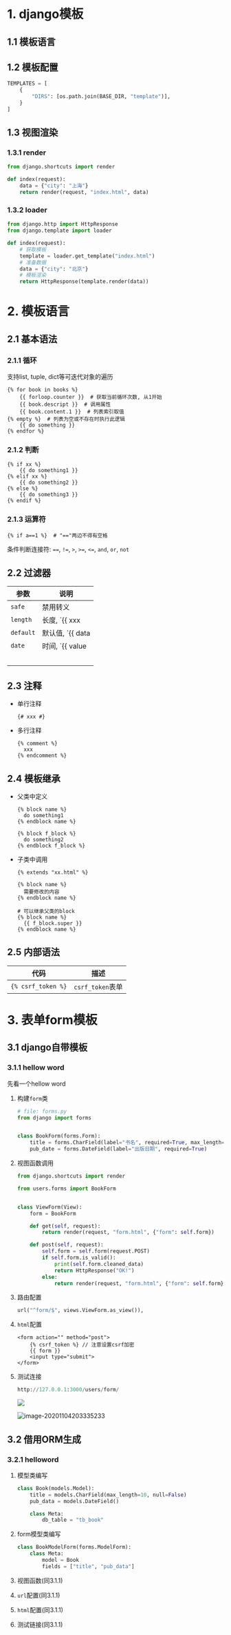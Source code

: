 # 1. django模板

## 1.1 模板语言

## 1.2 模板配置

```python
TEMPLATES = [
    {
        "DIRS": [os.path.join(BASE_DIR, "template")],
    }
]
```

## 1.3 视图渲染

### 1.3.1 render

```Python
from django.shortcuts import render

def index(request):
    data = {"city": "上海"}
    return render(request, "index.html", data)
```

### 1.3.2 loader

```python
from django.http import HttpResponse
from django.template import loader

def index(request):
    # 获取模板
    template = loader.get_template("index.html")
    # 准备数据
    data = {"city": "北京"}
    # 模板渲染
    return HttpResponse(template.render(data))
```



# 2. 模板语言

## 2.1 基本语法

### 2.1.1 循环

支持list, tuple, dict等可迭代对象的遍历

```jinja2
{% for book in books %}
	{{ forloop.counter }}  # 获取当前循环次数, 从1开始
	{{ book.descript }}  # 调用属性
	{{ book.content.1 }}  # 列表索引取值
{% empty %}  # 列表为空或不存在时执行此逻辑
	{{ do something }}
{% endfor %}
```

### 2.1.2 判断

```jinja2
{% if xx %}
	{{ do something1 }}
{% elif xx %}
	{{ do something2 }}
{% else %}
	{{ do something3 }}
{% endif %}
```

### 2.1.3 运算符

```jinja2
{% if a==1 %}  # "=="两边不得有空格
```

条件判断连接符: `==`, `!=`, `>`, `>=`, `<=`, `and`, `or`, `not`

## 2.2 过滤器

| 参数      | 说明                                      |
| --------- | ----------------------------------------- |
| `safe`    | 禁用转义                                  |
| `length`  | 长度,  `{{ xxx | length: 2 }}`            |
| `default` | 默认值, `{{ data | default: "value" }}`   |
| `date`    | 时间, `{{ value | date: "Y-m-d H:i:s" }}` |
|           |                                           |
|           |                                           |
|           |                                           |
|           |                                           |
|           |                                           |

## 2.3 注释

* 单行注释

  ```jinja2
  {# xxx #}
  ```

* 多行注释

  ```jinja2
  {% comment %}
  	xxx
  {% endcomment %}
  ```

## 2.4 模板继承

* 父类中定义

  ```jinja2
  {% block name %}
  	do something1
  {% endblock name %}
  
  {% block f_block %}
  	do something2
  {% endblock f_block %}
  ```

  

* 子类中调用

  ```jinja2
  {% extends "xx.html" %}
  
  {% block name %}
  	需要修改的内容
  {% endblock name %}
  
  # 可以继承父类的block
  {% block name %}
  	{{ f_block.super }}
  {% endblock name %}
  ```

  
  
## 2.5 内部语法

| 代码               | 描述             |
| ------------------ | ---------------- |
| `{% csrf_token %}` | `csrf_token`表单 |

  

# 3. 表单form模板

## 3.1 django自带模板

### 3.1.1 hellow word

先看一个hellow word

1. 构建`form`类

   ```python
   # file: forms.py
   from django import forms
   
   
   class BookForm(forms.Form):
       title = forms.CharField(label="书名", required=True, max_length=20)
       pub_date = forms.DateField(label="出版日期", required=True)
   ```

2. 视图函数调用

   ```python
   from django.shortcuts import render
   
   from users.forms import BookForm
   
   
   class ViewForm(View):
       form = BookForm
   
       def get(self, request):
           return render(request, "form.html", {"form": self.form})
   
       def post(self, request):
           self.form = self.form(request.POST)
           if self.form.is_valid():
               print(self.form.cleaned_data)
               return HttpResponse("OK!")
           else:
               return render(request, "form.html", {"form": self.form})
   ```

3. 路由配置

   ```python
   url("^form/$", views.ViewForm.as_view()),
   ```

4. `html`配置

   ```jinja2
   <form action="" method="post">
       {% csrf_token %} // 注意设置csrf加密
       {{ form }}
       <input type="submit">
   </form>
   ```

5. 测试连接

   ```python
   http://127.0.0.1:3000/users/form/
   ```

   ![](image/20-template/image-20201104203304873.png)

   ![image-20201104203335233](image/20-template/image-20201104203335233.png)

## 3.2 借用ORM生成

### 3.2.1 helloword

1. 模型类编写

   ```python
   class Book(models.Model):
       title = models.CharField(max_length=10, null=False)
       pub_data = models.DateField()
   
       class Meta:
           db_table = "tb_book"
   ```

   

2. form模型类编写

   ```python
   class BookModelForm(forms.ModelForm):
       class Meta:
           model = Book
           fields = ["title", "pub_data"]
   ```

3. 视图函数(同3.1.1)

4. `url`配置(同3.1.1)

5. `html`配置(同3.1.1)

6. 测试链接(同3.1.1)



